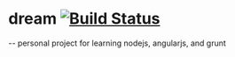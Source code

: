 # dream [![Build Status](https://travis-ci.org/sorik/dream.svg?branch=master)](https://travis-ci.org/sorik/dream)

-- personal project for learning nodejs, angularjs, and grunt